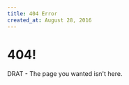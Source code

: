 ```yaml
---
title: 404 Error
created_at: August 28, 2016
---
```


# 404!

DRAT - The page you wanted isn't here.

